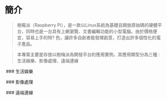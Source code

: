# 簡介


>樹莓派（Raspberry Pi），是一款以Linux系統為基礎且開放原始碼的硬體平台，同時也是一台具有上網瀏覽、文書編輯功能的小型電腦。由於價格便宜，容易上手的特?
>色，讓許多自創者能發揮創意，打造出許多個性化的電子產品。

>本專案主要是存放以樹梅派為開發平台的應用實例，其應用類型分為三種 : 生活娛樂、影像處理、遠端連線

  ### 生活娛樂

  ### 影像處理

  ### 遠端連線

